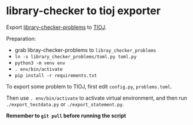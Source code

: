 # library-checker to tioj exporter

Export [library-checker-problems](https://github.com/yosupo06/library-checker-problems/) to [TIOJ](https://github.com/TIOJ-INFOR-Online-Judge/tioj).

Preparation:
- grab libray-checker-problems to `libray_checker_problems`
- `ln -s library_checker_problems/toml.py toml.py`
- `python3 -m venv env`
- `. env/bin/activate`
- `pip install -r requirements.txt`

To export some problem to TIOJ, first edit `config.py`, `problems.toml`.

Then use `. env/bin/activate` to activate virtual environment, and then run `./export_testdata.py` or `./export_statement.py`.

**Remember to `git pull` before running the script**
